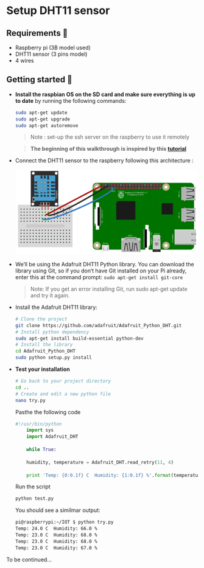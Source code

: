 # Setup DHT11 sensor

## Requirements 📜
- Raspberry pi (3B model used)
- DHT11 sensor (3 pins model)
- 4 wires

## Getting started 🚦
- **Install the raspbian OS on the SD card and make sure everything is up to date** by running the following commands:
    ```bash
    sudo apt-get update
    sudo apt-get upgrade
    sudo apt-get autoremove
    ```
    
    >Note : set-up the ssh server on the raspberry to use it remotely
    
    >**The beginning of this walkthrough is inspired by this [tutorial](https://www.circuitbasics.com/how-to-set-up-the-dht11-humidity-sensor-on-the-raspberry-pi/?fbclid=IwAR3uq5Hg2R0kgsMNYw9q53nmce8G6b0RWgneogkoEkEK2UokpAWENadLSHI)**

- Connect the DHT11 sensor to the raspberry following this architecture :

    ![DHT11](./DHT11_raspi.png)

- We’ll be using the Adafruit DHT11 Python library. You can download the library using Git, so if you don’t have Git installed on your Pi already, enter this at the command prompt: `sudo apt-get install git-core`

    >Note: If you get an error installing Git, run sudo apt-get update and try it again.

- Install the Adafruit DHT11 library:

    ```bash
    # Clone the project
    git clone https://github.com/adafruit/Adafruit_Python_DHT.git
    # Install python dependency
    sudo apt-get install build-essential python-dev
    # Install the library
    cd Adafruit_Python_DHT
    sudo python setup.py install
    ```

- **Test your installation**

    ```bash
    # Go back to your project directory
    cd .. 
    # Create and edit a new python file
    nano try.py
    ```
    Pasthe the following code

    ```python
    #!/usr/bin/python
        import sys
        import Adafruit_DHT
        
        while True:
    
        humidity, temperature = Adafruit_DHT.read_retry(11, 4)
    
        print 'Temp: {0:0.1f} C  Humidity: {1:0.1f} %'.format(temperature, humidity)
    ```

    Run the script
    
    ```bash
    python test.py
    ```

    You should see a similmar output:
    
    ```bash
    pi@raspberrypi:~/IOT $ python try.py
    Temp: 24.0 C  Humidity: 66.0 %
    Temp: 23.0 C  Humidity: 68.0 %
    Temp: 23.0 C  Humidity: 68.0 %
    Temp: 23.0 C  Humidity: 67.0 %
    ```

To be continued...
    